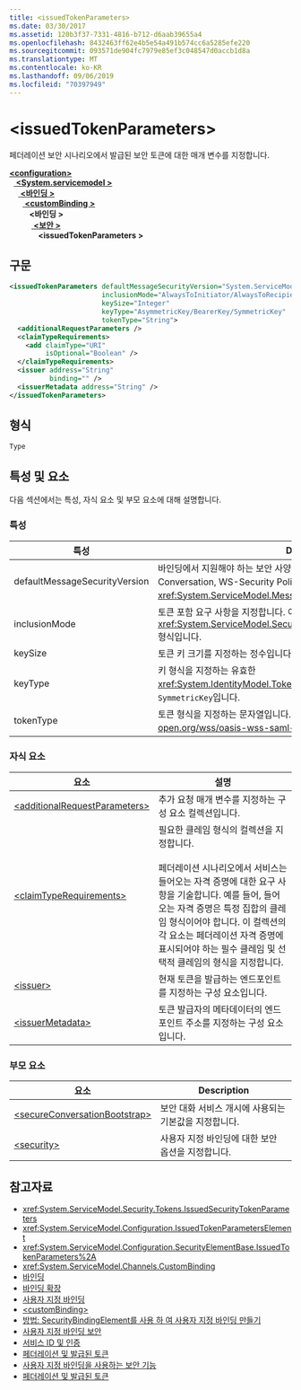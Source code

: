 ```yaml
---
title: <issuedTokenParameters>
ms.date: 03/30/2017
ms.assetid: 120b3f37-7331-4816-b712-d6aab39655a4
ms.openlocfilehash: 8432463ff62e4b5e54a491b574cc6a5285efe220
ms.sourcegitcommit: 093571de904fc7979e85ef3c048547d0accb1d8a
ms.translationtype: MT
ms.contentlocale: ko-KR
ms.lasthandoff: 09/06/2019
ms.locfileid: "70397949"
---
```

# <a name="issuedtokenparameters"></a>\<issuedTokenParameters>
페더레이션 보안 시나리오에서 발급된 보안 토큰에 대한 매개 변수를 지정합니다.  
  
[ **\<configuration>** ](../configuration-element.md)\
&nbsp;&nbsp;[ **\<System.servicemodel >** ](system-servicemodel.md)\
&nbsp;&nbsp;&nbsp;&nbsp;[ **\<바인딩 >** ](bindings.md)\
&nbsp;&nbsp;&nbsp;&nbsp;&nbsp;&nbsp;[ **\<customBinding >** ](custombinding.md)\
&nbsp;&nbsp;&nbsp;&nbsp;&nbsp;&nbsp;&nbsp;&nbsp; **\<바인딩 >** \
&nbsp;&nbsp;&nbsp;&nbsp;&nbsp;&nbsp;&nbsp;&nbsp;&nbsp;&nbsp;[ **\<보안 >** ](security-of-custombinding.md)\
&nbsp;&nbsp;&nbsp;&nbsp;&nbsp;&nbsp;&nbsp;&nbsp;&nbsp;&nbsp;&nbsp;&nbsp; **\<issuedTokenParameters >**  
  
## <a name="syntax"></a>구문  
  
```xml  
<issuedTokenParameters defaultMessageSecurityVersion="System.ServiceModel.MessageSecurityVersion"
                       inclusionMode="AlwaysToInitiator/AlwaysToRecipient/Never/Once"
                       keySize="Integer"
                       keyType="AsymmetricKey/BearerKey/SymmetricKey"
                       tokenType="String">
  <additionalRequestParameters />
  <claimTypeRequirements>
    <add claimType="URI"
         isOptional="Boolean" />
  </claimTypeRequirements>
  <issuer address="String"
          binding="" />
  <issuerMetadata address="String" />
</issuedTokenParameters>
```  
  
## <a name="type"></a>형식  
 `Type`  
  
## <a name="attributes-and-elements"></a>특성 및 요소  
 다음 섹션에서는 특성, 자식 요소 및 부모 요소에 대해 설명합니다.  
  
### <a name="attributes"></a>특성  
  
|특성|Description|  
|---------------|-----------------|  
|defaultMessageSecurityVersion|바인딩에서 지원해야 하는 보안 사양(WS-Security, WS-Trust, WS-Secure Conversation, WS-Security Policy) 버전을 지정합니다. 이 값은 <xref:System.ServiceModel.MessageSecurityVersion> 형식입니다.|  
|inclusionMode|토큰 포함 요구 사항을 지정합니다. 이 특성은 <xref:System.ServiceModel.Security.Tokens.SecurityTokenInclusionMode> 형식입니다.|  
|keySize|토큰 키 크기를 지정하는 정수입니다. 기본값은 256입니다.|  
|keyType|키 형식을 지정하는 유효한 <xref:System.IdentityModel.Tokens.SecurityKeyType> 값입니다. 기본값은 `SymmetricKey`입니다.|  
|tokenType|토큰 형식을 지정하는 문자열입니다. 기본값은 "http://docs.oasis-open.org/wss/oasis-wss-saml-token-profile-1.1#SAML"입니다.|  
  
### <a name="child-elements"></a>자식 요소  
  
|요소|설명|  
|-------------|-----------------|  
|[\<additionalRequestParameters>](additionalrequestparameters-element.md)|추가 요청 매개 변수를 지정하는 구성 요소 컬렉션입니다.|  
|[\<claimTypeRequirements>](claimtyperequirements-element.md)|필요한 클레임 형식의 컬렉션을 지정합니다.<br /><br /> 페더레이션 시나리오에서 서비스는 들어오는 자격 증명에 대한 요구 사항을 기술합니다. 예를 들어, 들어오는 자격 증명은 특정 집합의 클레임 형식이어야 합니다. 이 컬렉션의 각 요소는 페더레이션 자격 증명에 표시되어야 하는 필수 클레임 및 선택적 클레임의 형식을 지정합니다.|  
|[\<issuer>](issuer-of-issuedtokenparameters.md)|현재 토큰을 발급하는 엔드포인트를 지정하는 구성 요소입니다.|  
|[\<issuerMetadata>](issuermetadata-of-issuedtokenparameters.md)|토큰 발급자의 메타데이터의 엔드포인트 주소를 지정하는 구성 요소입니다.|  
  
### <a name="parent-elements"></a>부모 요소  
  
|요소|Description|  
|-------------|-----------------|  
|[\<secureConversationBootstrap>](secureconversationbootstrap.md)|보안 대화 서비스 개시에 사용되는 기본값을 지정합니다.|  
|[\<security>](security-of-custombinding.md)|사용자 지정 바인딩에 대한 보안 옵션을 지정합니다.|  
  
## <a name="see-also"></a>참고자료

- <xref:System.ServiceModel.Security.Tokens.IssuedSecurityTokenParameters>
- <xref:System.ServiceModel.Configuration.IssuedTokenParametersElement>
- <xref:System.ServiceModel.Configuration.SecurityElementBase.IssuedTokenParameters%2A>
- <xref:System.ServiceModel.Channels.CustomBinding>
- [바인딩](../../../wcf/bindings.md)
- [바인딩 확장](../../../wcf/extending/extending-bindings.md)
- [사용자 지정 바인딩](../../../wcf/extending/custom-bindings.md)
- [\<customBinding>](custombinding.md)
- [방법: SecurityBindingElement를 사용 하 여 사용자 지정 바인딩 만들기](../../../wcf/feature-details/how-to-create-a-custom-binding-using-the-securitybindingelement.md)
- [사용자 지정 바인딩 보안](../../../wcf/samples/custom-binding-security.md)
- [서비스 ID 및 인증](../../../wcf/feature-details/service-identity-and-authentication.md)
- [페더레이션 및 발급된 토큰](../../../wcf/feature-details/federation-and-issued-tokens.md)
- [사용자 지정 바인딩을 사용하는 보안 기능](../../../wcf/feature-details/security-capabilities-with-custom-bindings.md)
- [페더레이션 및 발급된 토큰](../../../wcf/feature-details/federation-and-issued-tokens.md)
